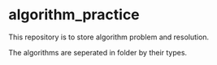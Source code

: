 # algorithm_practice

This repository is to store algorithm problem and resolution.

The algorithms are seperated in folder by their types.

